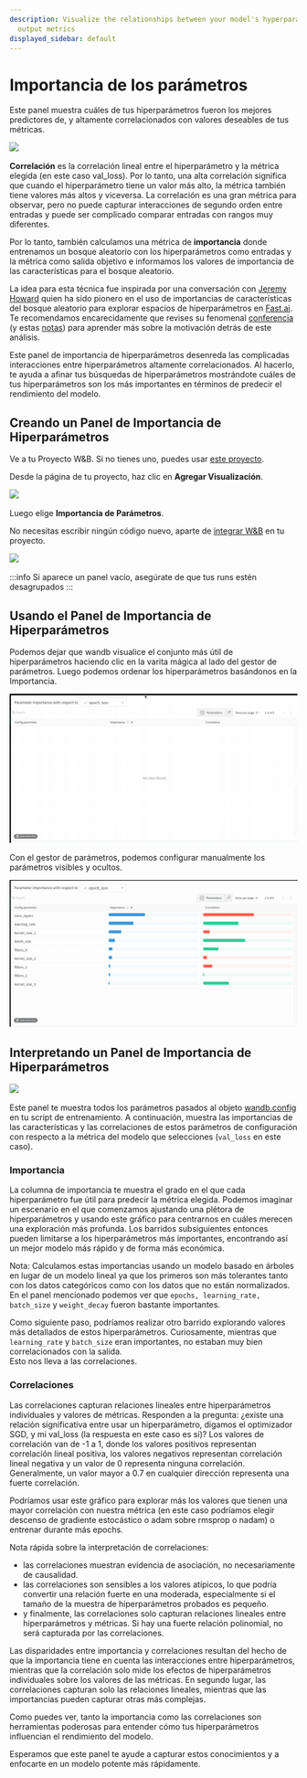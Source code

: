 ```yaml
---
description: Visualize the relationships between your model's hyperparameters and
  output metrics
displayed_sidebar: default
---
```


# Importancia de los parámetros

Este panel muestra cuáles de tus hiperparámetros fueron los mejores predictores de, y altamente correlacionados con valores deseables de tus métricas.

![](https://paper-attachments.dropbox.com/s\_B78AACEDFC4B6CE0BF245AA5C54750B01173E5A39173E03BE6F3ACF776A01267\_1578795733856\_image.png)

**Correlación** es la correlación lineal entre el hiperparámetro y la métrica elegida (en este caso val\_loss). Por lo tanto, una alta correlación significa que cuando el hiperparámetro tiene un valor más alto, la métrica también tiene valores más altos y viceversa. La correlación es una gran métrica para observar, pero no puede capturar interacciones de segundo orden entre entradas y puede ser complicado comparar entradas con rangos muy diferentes.

Por lo tanto, también calculamos una métrica de **importancia** donde entrenamos un bosque aleatorio con los hiperparámetros como entradas y la métrica como salida objetivo e informamos los valores de importancia de las características para el bosque aleatorio.

La idea para esta técnica fue inspirada por una conversación con [Jeremy Howard](https://twitter.com/jeremyphoward) quien ha sido pionero en el uso de importancias de características del bosque aleatorio para explorar espacios de hiperparámetros en [Fast.ai](http://fast.ai). Te recomendamos encarecidamente que revises su fenomenal [conferencia](http://course18.fast.ai/lessonsml1/lesson4.html) (y estas [notas](https://forums.fast.ai/t/wiki-lesson-thread-lesson-4/7540)) para aprender más sobre la motivación detrás de este análisis.

Este panel de importancia de hiperparámetros desenreda las complicadas interacciones entre hiperparámetros altamente correlacionados. Al hacerlo, te ayuda a afinar tus búsquedas de hiperparámetros mostrándote cuáles de tus hiperparámetros son los más importantes en términos de predecir el rendimiento del modelo.

## Creando un Panel de Importancia de Hiperparámetros

Ve a tu Proyecto W&B. Si no tienes uno, puedes usar [este proyecto](https://app.wandb.ai/sweep/simpsons).

Desde la página de tu proyecto, haz clic en **Agregar Visualización**.

![](https://paper-attachments.dropbox.com/s\_B78AACEDFC4B6CE0BF245AA5C54750B01173E5A39173E03BE6F3ACF776A01267\_1578795570241\_image.png)

Luego elige **Importancia de Parámetros**.

No necesitas escribir ningún código nuevo, aparte de [integrar W&B](https://docs.wandb.com/quickstart) en tu proyecto.

![](https://paper-attachments.dropbox.com/s\_B78AACEDFC4B6CE0BF245AA5C54750B01173E5A39173E03BE6F3ACF776A01267\_1578795636072\_image.png)

:::info
Si aparece un panel vacío, asegúrate de que tus runs estén desagrupados
:::

## Usando el Panel de Importancia de Hiperparámetros

Podemos dejar que wandb visualice el conjunto más útil de hiperparámetros haciendo clic en la varita mágica al lado del gestor de parámetros. Luego podemos ordenar los hiperparámetros basándonos en la Importancia.

![Usando visualización automática de parámetros](/images/app_ui/hyperparameter_importance_panel.gif)

Con el gestor de parámetros, podemos configurar manualmente los parámetros visibles y ocultos.

![Configurando manualmente los campos visibles y ocultos](/images/app_ui/hyperparameter_importance_panel_manual.gif)

## Interpretando un Panel de Importancia de Hiperparámetros

![](https://paper-attachments.dropbox.com/s\_B78AACEDFC4B6CE0BF245AA5C54750B01173E5A39173E03BE6F3ACF776A01267\_1578798509642\_image.png)

Este panel te muestra todos los parámetros pasados al objeto [wandb.config](https://docs.wandb.com/library/python/config) en tu script de entrenamiento. A continuación, muestra las importancias de las características y las correlaciones de estos parámetros de configuración con respecto a la métrica del modelo que selecciones (`val_loss` en este caso).

### Importancia

La columna de importancia te muestra el grado en el que cada hiperparámetro fue útil para predecir la métrica elegida. Podemos imaginar un escenario en el que comenzamos ajustando una plétora de hiperparámetros y usando este gráfico para centrarnos en cuáles merecen una exploración más profunda. Los barridos subsiguientes entonces pueden limitarse a los hiperparámetros más importantes, encontrando así un mejor modelo más rápido y de forma más económica.

Nota: Calculamos estas importancias usando un modelo basado en árboles en lugar de un modelo lineal ya que los primeros son más tolerantes tanto con los datos categóricos como con los datos que no están normalizados.\
En el panel mencionado podemos ver que `epochs, learning_rate, batch_size` y `weight_decay` fueron bastante importantes.

Como siguiente paso, podríamos realizar otro barrido explorando valores más detallados de estos hiperparámetros. Curiosamente, mientras que `learning_rate` y `batch_size` eran importantes, no estaban muy bien correlacionados con la salida.\
Esto nos lleva a las correlaciones.

### Correlaciones

Las correlaciones capturan relaciones lineales entre hiperparámetros individuales y valores de métricas. Responden a la pregunta: ¿existe una relación significativa entre usar un hiperparámetro, digamos el optimizador SGD, y mi val\_loss (la respuesta en este caso es sí)? Los valores de correlación van de -1 a 1, donde los valores positivos representan correlación lineal positiva, los valores negativos representan correlación lineal negativa y un valor de 0 representa ninguna correlación. Generalmente, un valor mayor a 0.7 en cualquier dirección representa una fuerte correlación.

Podríamos usar este gráfico para explorar más los valores que tienen una mayor correlación con nuestra métrica (en este caso podríamos elegir descenso de gradiente estocástico o adam sobre rmsprop o nadam) o entrenar durante más epochs.

Nota rápida sobre la interpretación de correlaciones:

* las correlaciones muestran evidencia de asociación, no necesariamente de causalidad.
* las correlaciones son sensibles a los valores atípicos, lo que podría convertir una relación fuerte en una moderada, especialmente si el tamaño de la muestra de hiperparámetros probados es pequeño.
* y finalmente, las correlaciones solo capturan relaciones lineales entre hiperparámetros y métricas. Si hay una fuerte relación polinomial, no será capturada por las correlaciones.

Las disparidades entre importancia y correlaciones resultan del hecho de que la importancia tiene en cuenta las interacciones entre hiperparámetros, mientras que la correlación solo mide los efectos de hiperparámetros individuales sobre los valores de las métricas. En segundo lugar, las correlaciones capturan solo las relaciones lineales, mientras que las importancias pueden capturar otras más complejas.

Como puedes ver, tanto la importancia como las correlaciones son herramientas poderosas para entender cómo tus hiperparámetros influencian el rendimiento del modelo.

Esperamos que este panel te ayude a capturar estos conocimientos y a enfocarte en un modelo potente más rápidamente.